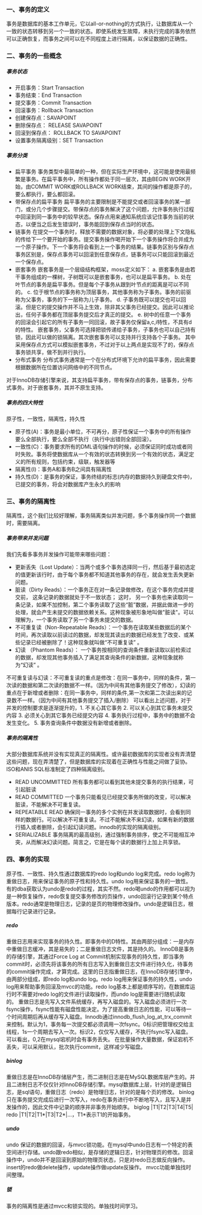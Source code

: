 ### 一、事务的定义
事务是数据库的基本工作单元，它以all-or-nothing的方式执行，让数据库从一个一致的状态转移到另一个一致的状态。即使系统发生故障，未执行完成的事务依然可以正确恢复，而事务之间可以在不同程度上进行隔离，以保证数据的正确性。

### 二、事务的一些概念
##### 事务状态
* 开启事务：Start Transaction
* 事务结束：End Transaction
* 提交事务：Commit Transaction
* 回滚事务：Rollback Transaction
* 创建保存点：SAVAPOINT 
* 删除保存点： RELEASE SAVAPOINT
* 回滚到保存点： ROLLBACK TO SAVAPOINT
* 设置事务隔离级别：SET Transaction

##### 事务分类
* 扁平事务
  事务类型中最简单的一种，但在实际生产环境中，这可能是使用最频繁是事务。在扁平事务中，所有操作都处于同一层次，其由BEGIN WORK开始，由COMMIT WORK或ROLLBACK WORK结束，其间的操作都是原子的，要么都执行，要么都回滚。
* 带保存点的扁平事务
  扁平事务的主要限制是不能提交或者回滚事务的某一部门，或分几个步骤提交。带保存点的事务解决了这个问题，允许事务执行过程中回滚到同一事务中的较早状态。保存点用来通知系统应该记住事务当前的状态，以便当之后发生错误时，事务能回到保存点当时的状态。
* 链事务
  在提交一个事务时，释放不需要的数据对象，将必要的处理上下文隐私的传给下一个要开始的事务。提交事务操作喝开始下一个事务操作将合并成为一个原子操作。下一个事务将会看到上一个事务的结果。链事务区别与保存点事务区别是，保存点事务可以回滚到任意保存点，链事务可以只能回滚到最近一个保存点。
* 嵌套事务
  嵌套事务是一个层级结构框架，moss定义如下：
  a. 嵌套事务是由若干事务组成的一棵树，子树既可以是嵌套事务，也可以是扁平事务。
  b. 处在叶节点的事务是扁平事务。但是每个子事务从跟到叶节点的距离是可以不同的。
  c. 位于根节点的事务称为顶层事务，其他事务称为子事务。事务的前驱称为父事务，事务的下一层称为儿子事务。
  d. 子事务既可以提交也可以回滚。但是它的提交操作并不马上生效，除非其父事务已经提交。因此可以推论出，任何子事务都在顶层事务提交后才真正的提交。
  e. 树中的任意一个事务的回滚会引起它的所有子事务一同回滚，故子事务仅保留a,c,i特性，不具有d的特性。
  嵌套事务，父事务可选择把锁传递给子事务，子事务也可以自己持有锁，因此可以做的锁隔离。其次嵌套事务可以支持并行支持各个子事务。
  其中采用保存点方式可以模拟嵌套事务，不过对于以上两点是实现不了的，保存点事务锁共享，做不到并行执行。
* 分布式事务
  分布式事务通常是一个在分布式环境下允许的扁平事务，因此需要根据数据所在位置访问网络中的不同节点。

对于InnoDB存储引擎来说，其支持扁平事务，带有保存点的事务，链事务，分布式事务。对于嵌套事务，其并不原生支持。  

##### 事务的四大特性
原子性，一致性，隔离性，持久性
* 原子性(A)：事务是最小单位，不可再分，原子性保证一个事务中的所有操作要么全部执行，要么全部不执行（执行中出错则全部回滚）。
* 一致性(C)：事务要求所有的DML语句操作的时候，必须保证同时成功或者同时失败。事务将使数据库从一个有效的状态转换到另一个有效的状态，满足定义的所有规则，包括约束，级联，触发器等
* 隔离性(I)：事务A和事务B之间具有隔离性
* 持久性(D)：是事务的保证，事务终结的标志(内存的数据持久到硬盘文件中)，已提交的事务，将会对数据库产生永久的影响


### 三、事务的隔离性
隔离性，这个我们比较好理解，事务隔离类似并发问题，多个事务操作同一个数据时，需要隔离。

##### 事务带来并发问题
我们先看多事务并发操作可能带来哪些问题：  
* 更新丢失（Lost Update）：当两个或多个事务选择同一行，然后基于最初选定的值更新该行时，由于每个事务都不知道其他事务的存在，就会发生丢失更新问题。
* 脏读（Dirty Reads）：一个事务正在对一条记录做修改，在这个事务完成并提交前， 这条记录的数据就处于不一致状态； 这时， 另一个事务也来读取同一条记录，如果不加控制，第二个事务读取了这些“脏”数据，并据此做进一步的处理，就会产生未提交的数据依赖关系。这种现象被形象地叫做"脏读"。可以理解为，一个事务读取了另一个事务未提交的数据。
* 不可重复读（Non-Repeatable Reads）：一个事务在读取某些数据后的某个时间，再次读取以前读过的数据，却发现其读出的数据已经发生了改变、或某些记录已经被删除了！这种现象就叫做“不可重复读” 。
* 幻读 （Phantom Reads）： 一个事务按相同的查询条件重新读取以前检索过的数据，却发现其他事务插入了满足其查询条件的新数据，这种现象就称为“幻读” 。

不可重复读与幻读：不可重复读的重点是修改：在同一事务中，同样的条件，第一次读的数据和第二次读的数据不一样。（因为中间有其他事务提交了修改），幻读的重点在于新增或者删除：在同一事务中，同样的条件,第一次和第二次读出来的记录数不一样。（因为中间有其他事务提交了插入/删除）
可以看出上述问题，对于并发的控制要求是逐渐提升的，1. 不关心其它事务 2. 可以关心到其它事务未提交内容 3. 必须关心到其它事务已经提交内容 4. 事务执行过程中，事务中的数据不会发生变化。 5. 事务查询条件中数据没有新增或者删除。

##### 事务的隔离性
大部分数据库系统并没有实现真正的隔离性。或许最初数据库的实现者没有弄清楚这些问题，现在弄清楚了，但是数据库的实现着在正确性与性能之间做了妥协。ISO和ANIS SQL标准制定了四种隔离级别。

* READ UNCOMMITTED
  所有事务都可以看到其他未提交事务的执行结果，可引起脏读
* READ COMMITTED
  一个事务只能看见已经提交事务所做的改变，可以解决脏读，不能解决不可重复读。
* REPEATABLE READ 
  确保同一事务的多个实例在并发读取数据时，会看到同样的数据行。可以解决不可重复读。不过不能解决不来幻读，如果有新的数据行插入或者删除，会引起幻读问题。innodb的实现的隔离级别。
* SERIALIZABLE
  事务隔离的最高级别，通过强制事务排序，使之不可能相互冲突，从而解决幻读问题。简言之，它是在每个读的数据行上加上共享锁。


### 四、事务的实现
原子性、一致性、持久性通过数据库的redo log和undo log来完成。redo log称为重做日志，用来保证事务的原子性和持久性。undo log用来保证事务的一致性。有的dba获取认为undo是redo的过程，其实不然。redo喝undo的作用都可以视为是一种恢复操作，redo恢复提交事务修改的页操作，undo回滚行记录到某个特点版本。redo通常是物理日志，记录的是页的物理修改操作。undo是逻辑日志，根据每行记录进行记录。

##### redo
重做日志用来实现事务的持久性。即事务中的D特性。其由两部分组成：一是内存中重做日志缓冲，其是易失的；二是重做日志文件，其是持久的。
InnoDB是事务的存储引擎，其通过Force Log at Commit机制实现事务的持久性，即当事务commit时，必须先将该事务的所有日志写入到重做日志文件进行持久化，待事务的commit操作完成，才算完成。这里的日志指重做日志，在InnoDB存储引擎中，由两部分组成，即redo log和undo log。redo log用来保证事务的持久性，undo log用来帮助事务回滚及mvcc的功能。redo log基本上都是顺序写的，在数据库运行时不需要对redo log的文件进行读取操作，而undo log是需要进行随机读取的。
重做日志是先写入文件系统缓存，再写入磁盘的。写入磁盘必须进行一次fsync操作，fsync性能有磁盘性能决定。为了提高重做日志的性能，可以等待一个时间周期后再从缓存写入磁盘。Innodb通过innodb_flush_log_at_trx_commit来控制。默认为1，事务每一次提交都必须调用一次fsync。0标识把管理权交给主线程，1s一个周期去写入一次。标识2，仅仅写入缓存，不执行fsync写入磁盘。可以看出，0,2在mysql宕机时会有事务丢失。
在批量操作大量数据，保证宕机不丢失，可以采用默认，批次执行commit，这样减少写磁盘。

##### binlog
重做日志是在InnoDB存储层产生，而二进制日志是在MySQL数据库层产生的。并且二进制日志不仅仅针对InnoDB存储引擎。mysql数据库上层，针对的是逻辑日志，是sql语句，重做日志（redo）是物理日志，针对的是每个页的修改。
binlog只在事务提交完成后进行一次写入，redo在事务进行中不断地写入，且写入是并发操作的，因此文件中记录的顺序并非事务开始顺序。
biglog    |T1|T2|T3|T4|T5|
redo  |T1|T2|T1*|T3|T2*|...，T1*表示T1的开始事务。

##### undo
undo 保证的数据的回滚，与mvcc锁功能。在mysql中undo日志有一个特定的表空间进行存储。undo跟redo相似，是存储的逻辑日志，针对物理页的修改。回滚操作中，undo并不是回滚到原始的物理页状态，只是对redo日志做反向操作。insert的redo做delete操作，update操作做update反操作。
mvcc功能单独找时间整理。

##### 锁
事务的隔离性是通过mvcc和锁实现的。单独找时间学习。